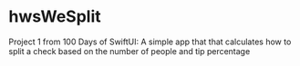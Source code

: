# hwsWeSplit
Project 1 from 100 Days of SwiftUI: A simple app that that calculates how to split a check based on the number of people and tip percentage
